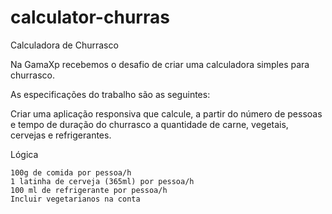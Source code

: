 # calculator-churras
Calculadora de Churrasco

Na GamaXp recebemos o desafio de criar uma calculadora simples para churrasco.

As especificações do trabalho são as seguintes:

Criar uma aplicação responsiva que calcule, a partir do número de pessoas e tempo de duração do churrasco a quantidade de carne, vegetais, cervejas e refrigerantes.

Lógica

    100g de comida por pessoa/h
    1 latinha de cerveja (365ml) por pessoa/h
    100 ml de refrigerante por pessoa/h
    Incluir vegetarianos na conta
